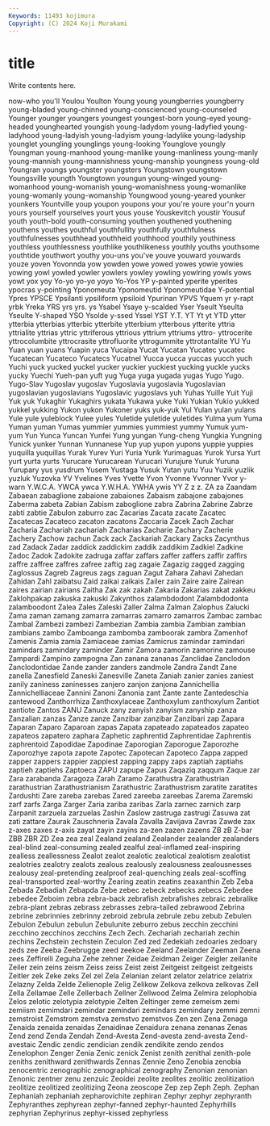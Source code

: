 ```yaml
---
Keywords: 11493 kojimura
Copyright: (C) 2024 Koji Murakami
---
```


# title

Write contents here.



now-who you'll Youlou Youlton Young young
youngberries youngberry young-bladed young-chinned young-conscienced young-counseled Younger younger youngers youngest
youngest-born young-eyed young-headed younghearted youngish young-ladydom young-ladyfied young-ladyhood young-ladyish young-ladyism
young-ladylike young-ladyship younglet youngling younglings young-looking Younglove youngly Youngman young-manhood
young-manlike young-manliness young-manly young-mannish young-mannishness young-manship youngness young-old Youngran youngs
youngster youngsters Youngstown youngstown Youngsville youngth Youngtown youngun young-winged young-womanhood
young-womanish young-womanishness young-womanlike young-womanly young-womanship Youngwood young-yeared younker younkers Yountville
youp youpon youpons your you're youre your'n yourn yours yourself
yourselves yourt yous youse Youskevitch youstir Yousuf youth youth-bold youth-consuming
youthen youthened youthening youthens youthes youthful youthfullity youthfully youthfulness youthfulnesses
youthhead youthheid youthhood youthily youthiness youthless youthlessness youthlike youthlikeness youthly
youths youthsome youthtide youthwort youthy you-uns you've youve youward youwards
youze yoven Yovonnda yow yowden yowe yowed yowes yowie yowies
yowing yowl yowled yowler yowlers yowley yowling yowlring yowls yows
yowt yox yoy Yo-yo yo-yo yoyo Yo-Yos YP y-painted yperite
yperites ypocras y-pointing Yponomeuta Yponomeutid Yponomeutidae Y-potential Ypres YPSCE Ypsilanti
ypsiliform ypsiloid Ypurinan YPVS Yquem yr y-rapt yrbk Yreka YRS
yrs yrs. ys Ysabel Ysaye y-scalded Yser Yseult Yseulta Yseulte
Y-shaped YSO Ysolde y-ssed Yssel YST Y.T. YT Yt yt
YTD ytter ytterbia ytterbias ytterbic ytterbite ytterbium ytterbous ytterite yttria
yttrialite yttrias yttric yttriferous yttrious yttrium yttriums yttro- yttrocerite yttrocolumbite
yttrocrasite yttrofluorite yttrogummite yttrotantalite YU Yu Yuan yuan yuans Yuapin
yuca Yucaipa Yucat Yucatan Yucatec yucatec Yucatecan Yucateco Yucatecs Yucatnel
Yucca yucca yuccas yucch yuch Yuchi yuck yucked yuckel yucker
yuckier yuckiest yucking yuckle yucks yucky Yuechi Yueh-pan yuft yug
Yuga yuga yugada yugas Yugo Yugo. Yugo-Slav Yugoslav yugoslav Yugoslavia
yugoslavia Yugoslavian yugoslavian yugoslavians Yugoslavic yugoslavs yuh Yuhas Yuille Yuit
Yuji Yuk yuk Yukaghir Yukaghirs yukata Yukawa yuke Yuki Yukian
Yukio yukked yukkel yukking Yukon yukon Yukoner yuks yuk-yuk Yul
Yulan yulan yulans Yule yule yuleblock Yulee yules Yuletide yuletide
yuletides Yulma yum Yuma Yuman yuman Yumas yummier yummies yummiest
yummy Yumuk yum-yum Yun Yunca Yuncan Yunfei Yung yungan Yung-cheng
Yungkia Yungning Yunick yunker Yunnan Yunnanese Yup yup yupon yupons
yuppie yuppies yuquilla yuquillas Yurak Yurev Yuri Yuria Yurik Yurimaguas
Yurok Yursa Yurt yurt yurta yurts Yurucare Yurucarean Yurucari Yurujure
Yuruk Yuruna Yurupary yus yusdrum Yusem Yustaga Yusuk Yutan yutu
Yuu Yuzik yuzlik yuzluk Yuzovka YV Yvelines Yves Yvette Yvon
Yvonne Yvonner Yvor y-warn Y.W.C.A. YWCA ywca Y.W.H.A. YWHA ywis
YY Z z z. ZA za Zaandam Zabaean zabaglione zabaione
zabaiones Zabaism zabajone zabajones Zaberma zabeta Zabian Zabism zaboglione zabra
Zabrina Zabrine Zabrze zabti zabtie Zabulon zaburro zac Zacarias Zacata
zacate Zacatec Zacatecas Zacateco zacaton zacatons Zaccaria Zacek Zach Zachar
Zacharia Zachariah zachariah Zacharias Zacharie Zachary Zacherie Zachery Zachow zachun
Zack zack Zackariah Zackary Zacks Zacynthus zad Zadack Zadar zaddick
zaddickim zaddik zaddikim Zadkiel Zadkine Zadoc Zadok Zadokite zadruga zaffar
zaffars zaffer zaffers zaffir zaffirs zaffre zaffree zaffres zafree zaftig
zag zagaie Zagazig zagged zagging Zaglossus Zagreb Zagreus zags zaguan
Zagut Zahara Zahavi Zahedan Zahidan Zahl zaibatsu Zaid zaikai zaikais
Zailer zain Zaire zaire Zairean zaires zairian zairians Zaitha Zak
zak zakah Zakaria Zakarias zakat zakkeu Zaklohpakap zakuska zakuski Zakynthos
zalambdodont Zalambdodonta zalamboodont Zalea Zales Zaleski Zaller Zalma Zalman Zalophus
Zalucki Zama zaman zamang zamarra zamarras zamarro zamarros Zambac zambac
Zambal Zambezi zambezi Zambezian Zambia zambia Zambian zambian zambians zambo
Zamboanga zambomba zamboorak zambra Zamenhof Zamenis Zamia zamia Zamiaceae zamias
Zamicrus zamindar zamindari zamindars zamindary zaminder Zamir Zamora zamorin zamorine
zamouse Zampardi Zampino zampogna Zan zanana zananas Zanclidae Zanclodon Zanclodontidae
Zande zander zanders zandmole Zandra Zandt Zane zanella Zanesfield Zaneski
Zanesville Zaneta Zaniah zanier zanies zaniest zanily zaniness zaninesses zanjero
zanjon zanjona Zannichellia Zannichelliaceae Zannini Zanoni Zanonia zant Zante zante
Zantedeschia zantewood Zanthorrhiza Zanthoxylaceae Zanthoxylum zanthoxylum Zantiot zantiote Zantos ZANU
Zanuck zany zanyish zanyism zanyship zanza Zanzalian zanzas Zanze zanze
Zanzibar zanzibar Zanzibari zap Zapara Zaparan Zaparo Zaparoan zapas Zapata
zapateado zapateados zapateo zapateos zapatero zaphara Zaphetic zaphrentid Zaphrentidae Zaphrentis
zaphrentoid Zapodidae Zapodinae Zaporogian Zaporogue Zaporozhe Zaporozhye zapota zapote Zapotec
Zapotecan Zapoteco Zappa zapped zapper zappers zappier zappiest zapping zappy
zaps zaptiah zaptiahs zaptieh zaptiehs Zaptoeca ZAPU zapupe Zapus Zaqaziq
zaqqum Zaque zar Zara zarabanda Zaragoza Zarah Zaramo Zarathustra Zarathustrian
zarathustrian Zarathustrianism Zarathustric Zarathustrism zaratite zaratites Zardushti Zare zareba zarebas
Zared zareeba zareebas Zarema Zaremski zarf zarfs Zarga Zarger Zaria
zariba zaribas Zarla zarnec zarnich zarp Zarpanit zarzuela zarzuelas Zashin
Zaslow zastruga zastrugi Zasuwa zat zati zattare Zaurak Zauschneria Zavala
Zavalla Zavijava Zavras Zawde zax z-axes zaxes z-axis zayat zayin
zayins za-zen zazen zazens ZB zB Z-bar ZBB ZBR ZD
Zea zea zeal Zealand zealand Zealander zealander zealanders zeal-blind zeal-consuming
zealed zealful zeal-inflamed zeal-inspiring zealless zeallessness Zealot zealot zealotic zealotical
zealotism zealotist zealotries zealotry zealots zealous zealously zealousness zealousnesses zealousy
zeal-pretending zealproof zeal-quenching zeals zeal-scoffing zeal-transported zeal-worthy Zearing zeatin zeatins
zeaxanthin Zeb Zeba Zebada Zebadiah Zebapda Zebe zebec zebeck zebecks
zebecs Zebedee zebedee Zeboim zebra zebra-back zebrafish zebrafishes zebraic zebralike
zebra-plant zebras zebrass zebrasses zebra-tailed zebrawood Zebrina zebrine zebrinnies zebrinny
zebroid zebrula zebrule zebu zebub Zebulen Zebulon Zebulun zebulun Zebulunite
zeburro zebus zecchin zecchini zecchino zecchinos zecchins Zech Zech. Zechariah
zechariah zechin zechins Zechstein zechstein Zeculon Zed zed Zedekiah zedoaries
zedoary zeds zee Zeeba Zeebrugge zeed zeekoe Zeeland Zeelander Zeeman
Zeena zees Zeffirelli Zeguha Zehe zehner Zeidae Zeidman Zeiger Zeigler
zeilanite Zeiler zein zeins zeism Zeiss zeiss Zeist zeist Zeitgeist
zeitgeist zeitgeists Zeitler zek Zeke zeks Zel zel Zela Zelanian
zelant zelator zelatrice zelatrix Zelazny Zelda Zelde Zelienople Zelig Zelikow
Zelkova zelkova zelkovas Zell Zella Zellamae Zelle Zellerbach Zellner Zellwood
Zelma Zelmira zelophobia Zelos zelotic zelotypia zelotypie Zelten Zeltinger zeme
zemeism zemi zemiism zemimdari zemindar zemindari zemindars zemindary zemmi zemni
zemstroist Zemstrom zemstva zemstvo zemstvos Zen zen Zena Zenaga Zenaida
zenaida zenaidas Zenaidinae Zenaidura zenana zenanas Zenas Zend zend Zenda
Zendah Zend-Avesta Zend-avesta zend-avesta Zend-avestaic Zendic zendic zendician zendik zendikite
zendo zendos Zenelophon Zenger Zenia Zenic zenick Zenist zenith zenithal
zenith-pole zeniths zenithward zenithwards Zennas Zennie Zeno Zenobia zenobia zenocentric
zenographic zenographical zenography Zenonian zenonian Zenonic zentner zenu zenzuic Zeoidei
zeolite zeolites zeolitic zeolitization zeolitize zeolitized zeolitizing Zeona zeoscope Zep
zep Zeph Zeph. Zephan Zephaniah zephaniah zepharovichite zephiran Zephyr zephyr
zephyranth Zephyranthes zephyrean zephyr-fanned zephyr-haunted Zephyrhills zephyrian Zephyrinus zephyr-kissed zephyrless
